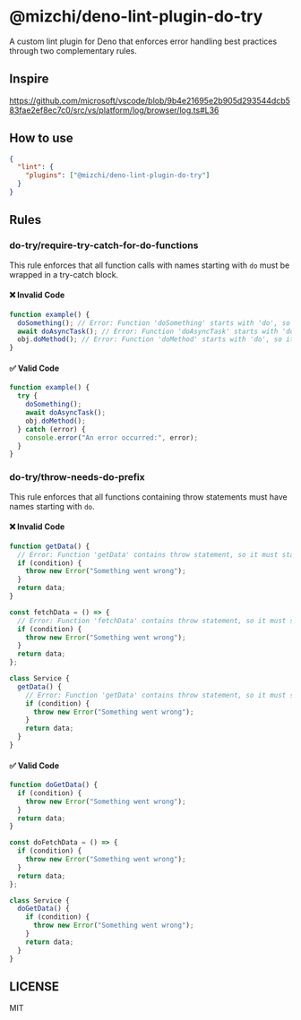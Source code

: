 # @mizchi/deno-lint-plugin-do-try

A custom lint plugin for Deno that enforces error handling best practices through two complementary rules.

## Inspire

https://github.com/microsoft/vscode/blob/9b4e21695e2b905d293544dcb583fae2ef8ec7c0/src/vs/platform/log/browser/log.ts#L36

## How to use

```json
{
  "lint": {
    "plugins": ["@mizchi/deno-lint-plugin-do-try"]
  }
}
```

## Rules

### do-try/require-try-catch-for-do-functions

This rule enforces that all function calls with names starting with `do` must be wrapped in a try-catch block.

#### ❌ Invalid Code

```typescript
function example() {
  doSomething(); // Error: Function 'doSomething' starts with 'do', so it must be wrapped in a try-catch block
  await doAsyncTask(); // Error: Function 'doAsyncTask' starts with 'do', so it must be wrapped in a try-catch block
  obj.doMethod(); // Error: Function 'doMethod' starts with 'do', so it must be wrapped in a try-catch block
}
```

#### ✅ Valid Code

```typescript
function example() {
  try {
    doSomething();
    await doAsyncTask();
    obj.doMethod();
  } catch (error) {
    console.error("An error occurred:", error);
  }
}
```

### do-try/throw-needs-do-prefix

This rule enforces that all functions containing throw statements must have names starting with `do`.

#### ❌ Invalid Code

```typescript
function getData() {
  // Error: Function 'getData' contains throw statement, so it must start with 'do'
  if (condition) {
    throw new Error("Something went wrong");
  }
  return data;
}

const fetchData = () => {
  // Error: Function 'fetchData' contains throw statement, so it must start with 'do'
  if (condition) {
    throw new Error("Something went wrong");
  }
  return data;
};

class Service {
  getData() {
    // Error: Function 'getData' contains throw statement, so it must start with 'do'
    if (condition) {
      throw new Error("Something went wrong");
    }
    return data;
  }
}
```

#### ✅ Valid Code

```typescript
function doGetData() {
  if (condition) {
    throw new Error("Something went wrong");
  }
  return data;
}

const doFetchData = () => {
  if (condition) {
    throw new Error("Something went wrong");
  }
  return data;
};

class Service {
  doGetData() {
    if (condition) {
      throw new Error("Something went wrong");
    }
    return data;
  }
}
```

## LICENSE

MIT
